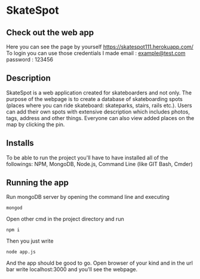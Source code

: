 # SkateSpot

## Check out the web app

Here you can see the page by yourself https://skatespot111.herokuapp.com/  To login you can use those credentials I made email : example@test.com   password : 123456

## Description

SkateSpot is a web application created for skateboarders and not only. The purpose of the webpage is to create a database of skateboarding spots (places where you can ride skateboard: skateparks, stairs, rails etc.). Users can add their own spots with extensive description which includes photos, tags, address and other things. Everyone can also view added places on the map by clicking the pin.

## Installs

To be able to run the project you'll have to have installed all of the followings: NPM, MongoDB, Node.js, Command Line (like GIT Bash, Cmder)

## Running the app

Run mongoDB server by opening the command line and executing
```
mongod
```
Open other cmd in the project directory and run
```
npm i
```
Then you just write
```
node app.js
```
And the app should be good to go. Open browser of your kind and in the url bar write localhost:3000 and you'll see the webpage.







